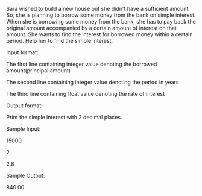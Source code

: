 Sara wished to build a new house but she didn't have a sufficient amount. So, she is planning to borrow some money from the bank on simple interest. When she is borrowing some money from the bank, she has to pay back the original amount accompanied by a certain amount of interest on that amount. She wants to find the interest for borrowed money within a certain period. Help her to find the simple interest. 

Input format: 

The first line containing integer value denoting the borrowed amount(principal amount) 

The second line containing integer value denoting the period in years 

The third line containing float value denoting the rate of interest 

Output format: 

Print the simple interest with 2 decimal places.

Sample Input:

15000

2

2.8

Sample Output:

840.00
